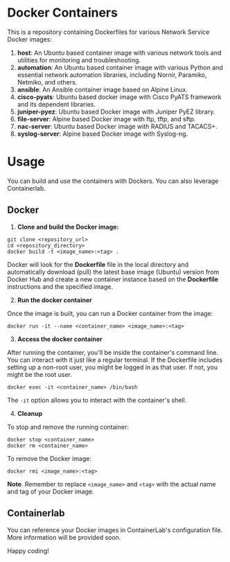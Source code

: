 # Docker Containers

This is a repository containing Dockerfiles for various Network Service Docker images:

1. **host**: An Ubuntu based container image with various network tools and utilities for monitoring and troubleshooting.
2. **automation**: An Ubuntu based container image with various Python and essential network automation libraries, including Nornir, Paramiko, Netmiko, and others.
3. **ansible**: An Ansible container image based on Alpine Linux.
4. **cisco-pyats**: Ubuntu based docker image with Cisco PyATS framework and its dependent libraries.
5. **juniper-pyez**: Ubuntu based Docker image with Juniper PyEZ library.
6. **file-server**: Alpine based Docker image with ftp, tftp, and sftp.
7. **nac-server**: Ubuntu based Docker image with RADIUS and TACACS+.
8. **syslog-server**: Alpine based Docker image with Syslog-ng.

# Usage

You can build and use the containers with Dockers. You can also leverage Containerlab.

## Docker

1. **Clone and build the Docker image:**
```
git clone <repository_url>
cd <repository_directory>
docker build -t <image_name>:<tag> .
```
Docker will look for the **Dockerfile** file in the local directory and automatically download (pull) the latest base image (Ubuntu) version from Docker Hub and create a new container instance based on the **Dockerfile** instructions and the specified image.

2. **Run the docker container**

Once the image is built, you can run a Docker container from the image:
```
docker run -it --name <container_name> <image_name>:<tag>
```
3. **Access the docker container**

After running the container, you'll be inside the container's command line. You can interact with it just like a regular terminal. If the Dockerfile includes setting up a non-root user, you might be logged in as that user. If not, you might be the root user.
```
docker exec -it <container_name> /bin/bash
```
The `-it` option allows you to interact with the container's shell.

4. **Cleanup**

To stop and remove the running container:
```
docker stop <container_name>
docker rm <container_name>
```
To remove the Docker image:
```
docker rmi <image_name>:<tag>
```
**Note**. Remember to replace `<image_name>` and `<tag>` with the actual name and tag of your Docker image.

## Containerlab
You can reference your Docker images in ContainerLab's configuration file. More information will be provided soon.

Happy coding!

